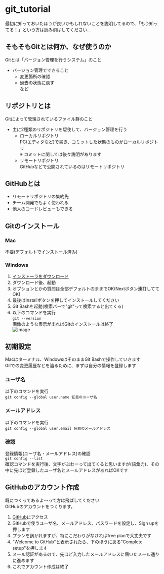 # **git_tutorial**
最初に知っておいたほうが良いかもしれないことを説明してるので、「もう知ってる！」という方は読み飛ばしてください...

## **そもそもGitとは何か、なぜ使うのか**
Gitとは「バージョン管理を行うシステム」のこと  
- バージョン管理でできること
  - 変更箇所の確認
  - 過去の状態に戻す  
など

## **リポジトリとは**
Gitによって管理されているファイル群のこと
- 主に2種類のリポジトリを駆使して、バージョン管理を行う
  - ローカルリポジトリ  
    PC(エディタなど)で書き、コミットした状態のものがローカルリポジトリ  
    ※ コミットに関しては後々説明があります
  - リモートリポジトリ  
    GitHubなどで公開されているのはリモートリポジトリ

## **GitHubとは**
- リモートリポジトリの集約先  
- チーム開発でもよく使われる  
- 他人のコードレビューもできる

## **Gitのインストール**
### **Mac**
不要(デフォルトでインストール済み)
### **Windows**
1. [インストーラをダウンロード](https://gitforwindows.org/)
1. ダウンロード後、起動
1. オプションとかの質問は全部デフォルトのままでOK(Nextボタン連打しててOK)
1. 最後はInstallボタンを押してインストールしてください
1. Git Bashを起動(検索バーで"git"って検索すると出てくる)
1. 以下のコマンドを実行  
`git --version`  
画像のような表示が出ればGitのインストールは終了  
![image](https://user-images.githubusercontent.com/74349349/210730423-d1e8b0ee-0ec4-41e0-8402-079a4cde1b8d.png)

## **初期設定**
Macはターミナル、WindowsはそのままGit Bashで操作していきます  
Gitでの変更履歴などを辿るために、まずは自分の情報を登録します  
### **ユーザ名**
以下のコマンドを実行  
`git config --global user.name 任意のユーザ名`
### **メールアドレス**
以下のコマンドを実行  
`git config --global user.email 任意のメールアドレス`
### **確認**
登録情報(ユーザ名・メールアドレス)の確認  
`git config --list`  
確認コマンドを実行後、文字がぶわーって出てくると思いますが(語彙力)、その中に先ほど登録したユーザ名とメールアドレスがあればOKです

## **GitHubのアカウント作成**
既につくってあるよ～って方は飛ばしてください  
GitHubのアカウントをつくります。
1. [GitHub](https://github.com/)にアクセス
1. GitHubで使うユーザ名、メールアドレス、パスワードを設定し、Sign upを押します
1. プランを訊かれますが、特にこだわりがなければfree planで大丈夫です
1. "Welcome to GitHub"と表示されたら、下のほうにある"Complete setup"を押します
1. メール認証があるので、先ほど入力したメールアドレスに届いたメール通りに進めます
1. これでアカウント作成は終了
